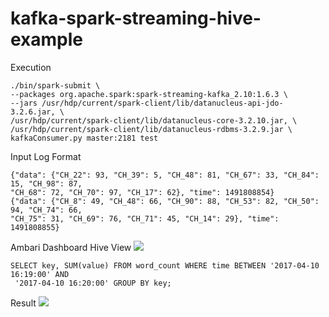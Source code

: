 # kafka-spark-streaming-hive-example

Execution

```
./bin/spark-submit \
--packages org.apache.spark:spark-streaming-kafka_2.10:1.6.3 \
--jars /usr/hdp/current/spark-client/lib/datanucleus-api-jdo-3.2.6.jar, \
/usr/hdp/current/spark-client/lib/datanucleus-core-3.2.10.jar, \
/usr/hdp/current/spark-client/lib/datanucleus-rdbms-3.2.9.jar \
kafkaConsumer.py master:2181 test
```

Input Log Format

```
{"data": {"CH_22": 93, "CH_39": 5, "CH_48": 81, "CH_67": 33, "CH_84": 15, "CH_98": 87,
"CH_68": 72, "CH_70": 97, "CH_17": 62}, "time": 1491808854}
{"data": {"CH_8": 49, "CH_48": 66, "CH_90": 88, "CH_53": 82, "CH_50": 94, "CH_74": 66,
"CH_75": 31, "CH_69": 76, "CH_71": 45, "CH_14": 29}, "time": 1491808855}
```

Ambari Dashboard Hive View
![](https://user-images.githubusercontent.com/3071179/28797399-217585ee-767c-11e7-9217-99ec6f38d158.png)
```
SELECT key, SUM(value) FROM word_count WHERE time BETWEEN '2017-04-10 16:19:00' AND
 '2017-04-10 16:20:00' GROUP BY key;
```

Result
![](https://user-images.githubusercontent.com/3071179/28797400-21764c9a-767c-11e7-9eca-ca09fa5a4804.png)
